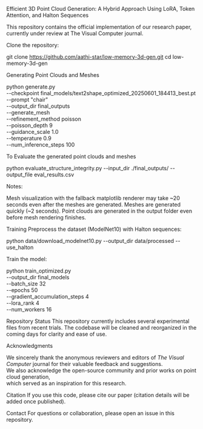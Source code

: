 Efficient 3D Point Cloud Generation: A Hybrid Approach Using LoRA, Token Attention, and Halton Sequences

This repository contains the official implementation of our research paper, currently under review at The Visual Computer journal.

Clone the repository:

git clone https://github.com/aathi-star/low-memory-3d-gen.git
cd low-memory-3d-gen

Generating Point Clouds and Meshes

python generate.py \
  --checkpoint final_models/text2shape_optimized_20250601_184413_best.pt \
  --prompt "chair" \
  --output_dir final_outputs \
  --generate_mesh \
  --refinement_method poisson \
  --poisson_depth 9 \
  --guidance_scale 1.0 \
  --temperature 0.9 \
  --num_inference_steps 100 

To Evaluate the generated point clouds and meshes

python evaluate_structure_integrity.py --input_dir ./final_outputs/ --output_file eval_results.csv

Notes:

Mesh visualization with the fallback matplotlib renderer may take ~20 seconds even after the meshes are generated.
Meshes are generated quickly (~2 seconds).
Point clouds are generated in the output folder even before mesh rendering finishes.

Training
Preprocess the dataset (ModelNet10) with Halton sequences:

python data/download_modelnet10.py --output_dir data/processed --use_halton

Train the model:

python train_optimized.py \
  --output_dir final_models \
  --batch_size 32 \
  --epochs 50 \
  --gradient_accumulation_steps 4 \
  --lora_rank 4 \
  --num_workers 16

Repository Status
This repository currently includes several experimental files from recent trials. The codebase will be cleaned and reorganized in the coming days for clarity and ease of use.

Acknowledgments

We sincerely thank the anonymous reviewers and editors of *The Visual Computer* journal for their valuable feedback and suggestions.  
We also acknowledge the open-source community and prior works on point cloud generation,  
which served as an inspiration for this research.

Citation
If you use this code, please cite our paper (citation details will be added once published).

Contact
For questions or collaboration, please open an issue in this repository.
